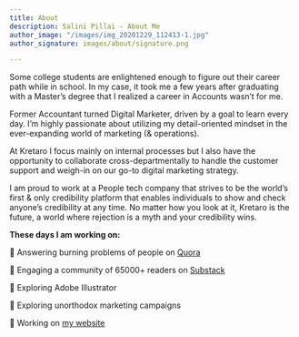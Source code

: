 ```yaml
---
title: About
description: Salini Pillai - About Me
author_image: "/images/img_20201229_112413-1.jpg"
author_signature: images/about/signature.png

---
```

Some college students are enlightened enough to figure out their career path while in school. In my case, it took me a few years after graduating with a Master’s degree that I realized a career in Accounts wasn’t for me.

Former Accountant turned Digital Marketer, driven by a goal to learn every day. I’m highly passionate about utilizing my detail-oriented mindset in the ever-expanding world of marketing (& operations).

At Kretaro I focus mainly on internal processes but I also have the opportunity to collaborate cross-departmentally to handle the customer support and weigh-in on our go-to digital marketing strategy.

I am proud to work at a People tech company that strives to be the world’s first & only credibility platform that enables individuals to show and check anyone’s credibility at any time. No matter how you look at it, Kretaro is the future, a world where rejection is a myth and your credibility wins.

**These days I am working on:**

🚀 Answering burning problems of people on [Quora](https://www.quora.com/profile/Salini-Pillai-7)

🚀 Engaging a community of 65000+ readers on [Substack](https://kretaro.substack.com/)

🚀 Exploring Adobe Illustrator

🚀 Exploring unorthodox marketing campaigns

🚀 Working on [my website](https://salinipillai.com/ "Salini Pillai")